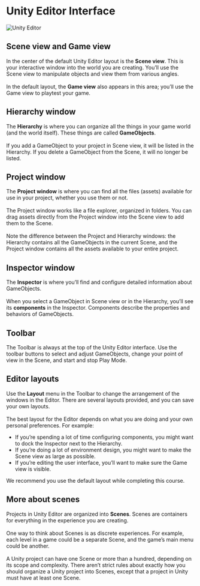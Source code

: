 # Unity Editor Interface

![Unity Editor](https://connect-prd-cdn.unity.com/20190501/learn/images/dd1b7c79-6c70-4328-9704-c9591aba5a3a_1.3_UnityEditor.png)

## Scene view and Game view
In the center of the default Unity Editor layout is the **Scene view**. This is your interactive window into the world you are creating. You’ll use the Scene view to manipulate objects and view them from various angles.<br><br>
In the default layout, the **Game view** also appears in this area; you’ll use the Game view to playtest your game.

## Hierarchy window
The **Hierarchy** is where you can organize all the things in your game world (and the world itself). These things are called **GameObjects**.<br><br>
If you add a GameObject to your project in Scene view, it will be listed in the Hierarchy. If you delete a GameObject from the Scene, it will no longer be listed.

## Project window
The **Project window** is where you can find all the files (assets) available for use in your project, whether you use them or not.<br><br>
The Project window works like a file explorer, organized in folders. You can drag assets directly from the Project window into the Scene view to add them to the Scene.<br><br>
Note the difference between the Project and Hierarchy windows: the Hierarchy contains all the GameObjects in the current Scene, and the Project window contains all the assets available to your entire project.

## Inspector window
The **Inspector** is where you’ll find and configure detailed information about GameObjects.<br><br>
When you select a GameObject in Scene view or in the Hierarchy, you’ll see its **components** in the Inspector. Components describe the properties and behaviors of GameObjects.

## Toolbar
The Toolbar is always at the top of the Unity Editor interface. Use the toolbar buttons to select and adjust GameObjects, change your point of view in the Scene, and start and stop Play Mode. 

## Editor layouts
Use the **Layout** menu in the Toolbar to change the arrangement of the windows in the Editor. There are several layouts provided, and you can save your own layouts.<br><br>
The best layout for the Editor depends on what you are doing and your own personal preferences. For example:<br>
* If you’re spending a lot of time configuring components, you might want to dock the Inspector next to the Hierarchy.<br>
* If you’re doing a lot of environment design, you might want to make the Scene view as large as possible.<br>
* If you’re editing the user interface, you’ll want to make sure the Game view is visible.<br>

We recommend you use the default layout while completing this course.

## More about scenes
Projects in Unity Editor are organized into **Scenes**. Scenes are containers for everything in the experience you are creating.<br><br>
One way to think about Scenes is as discrete experiences. For example, each level in a game could be a separate Scene, and the game’s main menu could be another.<br><br>
A Unity project can have one Scene or more than a hundred, depending on its scope and complexity. There aren’t strict rules about exactly how you should organize a Unity project into Scenes, except that a project in Unity must have at least one Scene.
